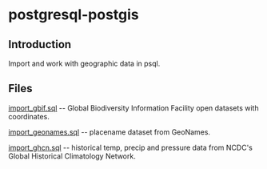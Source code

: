 # postgresql-postgis

## Introduction

Import and work with geographic data in psql.

## Files

[import_gbif.sql](https://github.com/geographyclub/postgresql-postgis/blob/master/import_gbif.sql) -- Global Biodiversity Information Facility open datasets with coordinates.

[import_geonames.sql](https://github.com/geographyclub/postgresql-postgis/blob/master/import_geonames.sql) -- placename dataset from GeoNames.

[import_ghcn.sql](https://github.com/geographyclub/postgresql-postgis/blob/master/import_ghcn.sql) -- historical temp, precip and pressure data from NCDC's Global Historical Climatology Network.
